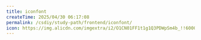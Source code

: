 ```yaml
---
title: iconfont
createTime: 2025/04/30 06:17:08
permalink: /csdiy/study-path/frontend/iconfont/
icon: https://img.alicdn.com/imgextra/i2/O1CN01FF1t1g1Q3PDWpSm4b_!!6000000001920-55-tps-508-135.svg
---
```

